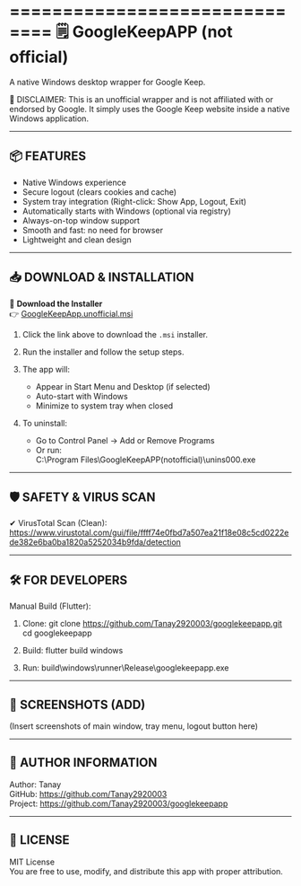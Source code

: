 ==============================
🗒️ GoogleKeepAPP (not official)
==============================

A native Windows desktop wrapper for Google Keep.

🚨 DISCLAIMER:
This is an unofficial wrapper and is not affiliated with or endorsed by Google. It simply uses the Google Keep website inside a native Windows application.

--------------------
📦 FEATURES
--------------------
- Native Windows experience
- Secure logout (clears cookies and cache)
- System tray integration (Right-click: Show App, Logout, Exit)
- Automatically starts with Windows (optional via registry)
- Always-on-top window support
- Smooth and fast: no need for browser
- Lightweight and clean design

-----------------------------
📥 DOWNLOAD & INSTALLATION
-----------------------------
🔽 **Download the Installer**  
👉 [GoogleKeepApp.unofficial.msi](https://github.com/Tanay2920003/GoogleKeepApp-unofficial-/releases/download/1.0/GoogleKeepApp.unofficial.msi)

1. Click the link above to download the `.msi` installer.
2. Run the installer and follow the setup steps.
3. The app will:
   - Appear in Start Menu and Desktop (if selected)
   - Auto-start with Windows
   - Minimize to system tray when closed

4. To uninstall:
   - Go to Control Panel → Add or Remove Programs
   - Or run:  
     C:\Program Files\GoogleKeepAPP(notofficial)\unins000.exe

---------------------------
🛡️ SAFETY & VIRUS SCAN
---------------------------
✔ VirusTotal Scan (Clean):  
https://www.virustotal.com/gui/file/ffff74e0fbd7a507ea21f18e08c5cd0222ede382e6ba0ba1820a5252034b9fda/detection

----------------------
🛠 FOR DEVELOPERS
----------------------
Manual Build (Flutter):

1. Clone:
   git clone https://github.com/Tanay2920003/googlekeepapp.git
   cd googlekeepapp

2. Build:
   flutter build windows

3. Run:
   build\windows\runner\Release\googlekeepapp.exe

-----------------------
📸 SCREENSHOTS (ADD)
-----------------------
(Insert screenshots of main window, tray menu, logout button here)

----------------------
👤 AUTHOR INFORMATION
----------------------
Author: Tanay  
GitHub: https://github.com/Tanay2920003  
Project: https://github.com/Tanay2920003/googlekeepapp

----------------------
📜 LICENSE
----------------------
MIT License  
You are free to use, modify, and distribute this app with proper attribution.

